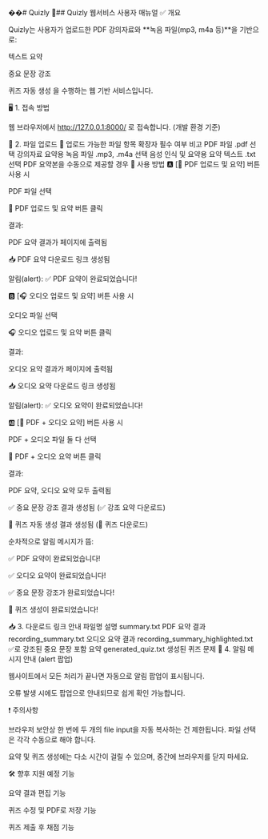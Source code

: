 ��#   Q u i z l y 
 
 📘## Quizly 웹서비스 사용자 매뉴얼
✅ 개요

Quizly는 사용자가 업로드한 PDF 강의자료와 **녹음 파일(mp3, m4a 등)**을 기반으로:

텍스트 요약

중요 문장 강조

퀴즈 자동 생성
을 수행하는 웹 기반 서비스입니다.

🖥️ 1. 접속 방법

웹 브라우저에서 http://127.0.0.1:8000/ 로 접속합니다. (개발 환경 기준)

📂 2. 파일 업로드
🧾 업로드 가능한 파일
항목	확장자	필수 여부	비고
PDF 파일	.pdf	선택	강의자료 요약용
녹음 파일	.mp3, .m4a	선택	음성 인식 및 요약용
요약 텍스트	.txt	선택	PDF 요약본을 수동으로 제공할 경우
📝 사용 방법
🅰️ [📘 PDF 업로드 및 요약] 버튼 사용 시

PDF 파일 선택

📘 PDF 업로드 및 요약 버튼 클릭

결과:

PDF 요약 결과가 페이지에 출력됨

📥 PDF 요약 다운로드 링크 생성됨

알림(alert): ✅ PDF 요약이 완료되었습니다!

🅱️ [🎧 오디오 업로드 및 요약] 버튼 사용 시

오디오 파일 선택

🎧 오디오 업로드 및 요약 버튼 클릭

결과:

오디오 요약 결과가 페이지에 출력됨

📥 오디오 요약 다운로드 링크 생성됨

알림(alert): ✅ 오디오 요약이 완료되었습니다!

🆎 [🧠 PDF + 오디오 요약] 버튼 사용 시

PDF + 오디오 파일 둘 다 선택

🧠 PDF + 오디오 요약 버튼 클릭

결과:

PDF 요약, 오디오 요약 모두 출력됨

✅ 중요 문장 강조 결과 생성됨 (✅ 강조 요약 다운로드)

🧠 퀴즈 자동 생성 결과 생성됨 (🧠 퀴즈 다운로드)

순차적으로 알림 메시지가 뜸:

✅ PDF 요약이 완료되었습니다!

✅ 오디오 요약이 완료되었습니다!

✅ 중요 문장 강조가 완료되었습니다!

🧠 퀴즈 생성이 완료되었습니다!

📥 3. 다운로드 링크 안내
파일명	설명
summary.txt	PDF 요약 결과
recording_summary.txt	오디오 요약 결과
recording_summary_highlighted.txt	✅로 강조된 중요 문장 포함 요약
generated_quiz.txt	생성된 퀴즈 문제
📢 4. 알림 메시지 안내 (alert 팝업)

웹사이트에서 모든 처리가 끝나면 자동으로 알림 팝업이 표시됩니다.

오류 발생 시에도 팝업으로 안내되므로 쉽게 확인 가능합니다.

❗ 주의사항

브라우저 보안상 한 번에 두 개의 file input을 자동 복사하는 건 제한됩니다. 파일 선택은 각각 수동으로 해야 합니다.

요약 및 퀴즈 생성에는 다소 시간이 걸릴 수 있으며, 중간에 브라우저를 닫지 마세요.

🛠️ 향후 지원 예정 기능

요약 결과 편집 기능

퀴즈 수정 및 PDF로 저장 기능

퀴즈 제출 후 채점 기능
